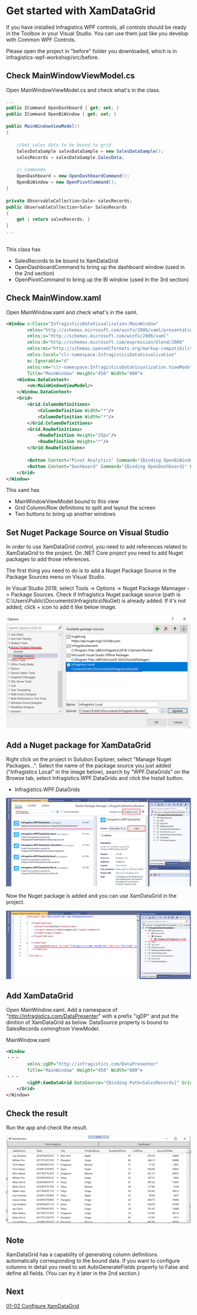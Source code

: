 # Get started with XamDataGrid

If you have installed Infragistics WPF controls, all controls should be ready in the Toolbox in your Visual Studio. You can use them just like you develop with Common WPF Controls.

Please open the project in "before" folder you downloaded, which is in infragistics-wpf-workshop/src/before.

## Check MainWindowViewModel.cs

Open MainWindowViewModel.cs and check what's in the class.

```cs
...
public ICommand OpenDashboard { get; set; }
public ICommand OpenBiWindow { get; set; }

public MainWindowViewModel()
{

    //Get sales data to be bound to grid
    SalesDataSample salesDataSample = new SalesDataSample();
    salesRecords = salesDataSample.SalesData;

    // Commands
    OpenDashboard = new OpenDashboardCommand();
    OpenBiWindow = new OpenPivotCommand();
}

private ObservableCollection<Sale> salesRecords;
public ObservableCollection<Sale> SalesRecords
{
    get { return salesRecords; }
}
...
    
```

This class has
 - SalesRecords to be bound to XamDataGrid
 - OpenDashboardCommand to bring up the dashboard window (used in the 2nd section)
 - OpenPivotCommand to bring up the BI window (used in the 3rd section)

## Check MainWindow.xaml

Open MainWindow.xaml and check what's in the xaml.
```xml
<Window x:Class="InfragisticsDataVisualization.MainWindow"
        xmlns="http://schemas.microsoft.com/winfx/2006/xaml/presentation"
        xmlns:x="http://schemas.microsoft.com/winfx/2006/xaml"
        xmlns:d="http://schemas.microsoft.com/expression/blend/2008"
        xmlns:mc="http://schemas.openxmlformats.org/markup-compatibility/2006"
        xmlns:local="clr-namespace:InfragisticsDataVisualization"
        mc:Ignorable="d"
        xmlns:vm="clr-namespace:InfragisticsDataVisualization.ViewModel"
        Title="MainWindow" Height="450" Width="800">
    <Window.DataContext>
        <vm:MainWindowViewModel/>
    </Window.DataContext>
    <Grid>
        <Grid.ColumnDefinitions>
            <ColumnDefinition Width="*"/>
            <ColumnDefinition Width="*"/>
        </Grid.ColumnDefinitions>
        <Grid.RowDefinitions>
            <RowDefinition Height="25px"/>
            <RowDefinition Height="*"/>
        </Grid.RowDefinitions>

        <Button Content="Pivot Analytics" Command="{Binding OpenBiWindow}" Grid.Column="0"/>
        <Button Content="Dashboard" Command="{Binding OpenDashboard}" Grid.Column="1"/>
    </Grid>
</Window>
```

This xaml has
 - MainWindowViewModel bound to this view
 - Grid Column/Row definitions to split and layout the screen
 - Two buttons to bring up another windows

## Set Nuget Package Source on Visual Studio

In order to use XamDataGrid control, you need to add references related to XamDataGrid to the project. On .NET Core project you need to add Nuget packages to add those references.

The first thing you need to do is to add a Nuget Package Source in the Package Sources menu on Visual Studio.

In Visual Studio 2019, select Tools -> Options -> Nuget Package Mannager -> Package Sources. Check if Infragistics Nuget package source (path is C:\Users\Public\Documents\Infragistics\NuGet\) is already added. If it's not added, click + icon to add it like below image.

![](../assets/01-01-01.png)

## Add a Nuget package for XamDataGrid 

Right click on the project in Solution Explorer, select "Manage Nuget Packages...". Select the name of the package source you just added ("Infragistics Local" in the image below), search by "WPF.DataGrids" on the Browse tab, select Infragistics.WPF.DataGrids and click the Install button.

- Infragistics.WPF.DataGrids

![](../assets/01-01-02.png)

Now the Nuget package is added and you can use XamDataGrid in the project.

![](../assets/01-01-03.png)

## Add XamDataGrid

Open MainWindow.xaml. Add a namespace of "http://infragistics.com/DataPresenter" with a prefix "igDP" and put the dinition of XamDataGrid as below. DataSource property is bound to SalesRecords comingfrom ViewModel.

MainWindow.xaml

```xml
<Window 
・・・
        xmlns:igDP="http://infragistics.com/DataPresenter"
        Title="MainWindow" Height="450" Width="800">
・・・
        <igDP:XamDataGrid DataSource="{Binding Path=SalesRecords}" Grid.Row="1" Grid.ColumnSpan="2"/>
    </Grid>
</Window>
```

## Check the result

Run the app and check the result.

![](../assets/01-01-04.png)

## Note

XamDataGrid has a capability of generating column definitions automatically corresponding to the bound data. If you want to configure columns in detail you need to set AutoGenerateFields property to False and define all fields. (You can try it later in the 2nd section.)

## Next
[01-02 Configure XamDataGrid](01-02-Configure-XamDataGrid.md)
